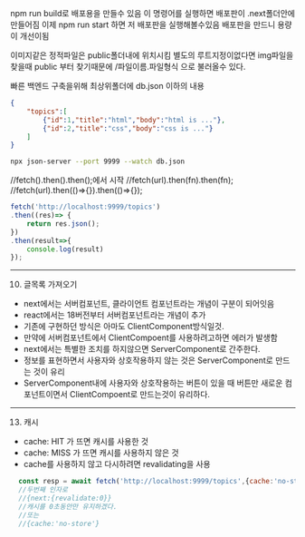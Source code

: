 npm run build로 배포용을 만들수 있음
이 명령어를 실행하면 배포판이 .next폴더안에 만들어짐 
이제 npm run start 하면 저 배포판을 실행해볼수있음
배포판을 만드니 용량이 개선이됨

이미지같은 정적파일은 public폴더내에 위치시킴
별도의 루트지정이없다면
img파일을 찾을때 public 부터 찾기때문에
/파일이름.파일형식 으로 불러올수 있다.

빠른 백엔드 구축을위해
최상위폴더에 db.json
이하의 내용 
```json
{
    "topics":[
        {"id":1,"title":"html","body":"html is ..."},
        {"id":2,"title":"css","body":"css is ..."}
    ]
}
```

```sh
npx json-server --port 9999 --watch db.json
```

//fetch().then().then();에서 시작
//fetch(url).then(fn).then(fn);
//fetch(url).then(()=>{}).then(()=>{});

```javascript
fetch('http://localhost:9999/topics')
.then((res)=> {
    return res.json();
})
.then(result=>{
    console.log(result)
});
```

---------
10. 글목록 가져오기
- next에서는 서버컴포넌트, 클라이언트 컴포넌트라는 개념이 구분이 되어잇음
- react에서는 18버전부터 서버컴포넌트라는 개념이 추가
- 기존에 구현하던 방식은 아마도 ClientComponent방식일것.
- 만약에 서버컴포넌트에서 ClientCompoent를 사용하려고하면 에러가 발생함
- next에서는 특별한 조치를 하지않으면 ServerComponent로 간주한다.
- 정보를 표현하면서 사용자와 상호작용하지 않는 것은 ServerComponent로 만드는 것이 유리
- ServerComponent내에 사용자와 상호작용하는 버튼이 있을 때 버튼만 새로운 컴포넌트이면서 ClientCompoent로 만드는것이 유리하다.

-----
13. 캐시
- cache: HIT 가 뜨면 캐시를 사용한 것
- cache: MISS 가 뜨면 캐시를 사용하지 않은 것
- cache를 사용하지 않고 다시하려면 revalidating을 사용
```js
  const resp = await fetch('http://localhost:9999/topics',{cache:'no-store'});
  //두번째 인자로
  //{next:{revalidate:0}}
  //캐시를 0초동안만 유지하겠다.
  //또는
  //{cache:'no-store'}
```